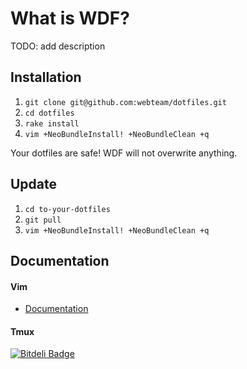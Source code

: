 # What is WDF?

TODO: add description

## Installation

1. `git clone git@github.com:webteam/dotfiles.git`
2. `cd dotfiles`
3. `rake install`
4. `vim +NeoBundleInstall! +NeoBundleClean +q`

Your dotfiles are safe! WDF will not overwrite anything.


## Update

1. `cd to-your-dotfiles`
2. `git pull`
3. `vim +NeoBundleInstall! +NeoBundleClean +q`


## Documentation

#### Vim

*  [Documentation](/webteam/dotfiles/tree/master/vim)

#### Tmux




[![Bitdeli Badge](https://d2weczhvl823v0.cloudfront.net/webteam/dotfiles/trend.png)](https://bitdeli.com/free "Bitdeli Badge")

